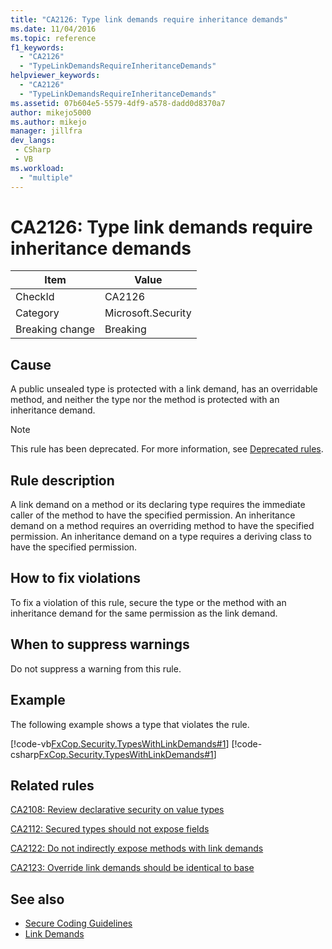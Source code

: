 ```yaml
---
title: "CA2126: Type link demands require inheritance demands"
ms.date: 11/04/2016
ms.topic: reference
f1_keywords:
  - "CA2126"
  - "TypeLinkDemandsRequireInheritanceDemands"
helpviewer_keywords:
  - "CA2126"
  - "TypeLinkDemandsRequireInheritanceDemands"
ms.assetid: 07b604e5-5579-4df9-a578-dadd0d8370a7
author: mikejo5000
ms.author: mikejo
manager: jillfra
dev_langs:
 - CSharp
 - VB
ms.workload:
  - "multiple"
---
```

# CA2126: Type link demands require inheritance demands

|Item|Value|
|-|-|
|CheckId|CA2126|
|Category|Microsoft.Security|
|Breaking change|Breaking|

## Cause
A public unsealed type is protected with a link demand, has an overridable method, and neither the type nor the method is protected with an inheritance demand.

> [!NOTE]
> This rule has been deprecated. For more information, see [Deprecated rules](fxcop-unported-deprecated-rules.md).

## Rule description
A link demand on a method or its declaring type requires the immediate caller of the method to have the specified permission. An inheritance demand on a method requires an overriding method to have the specified permission. An inheritance demand on a type requires a deriving class to have the specified permission.

## How to fix violations
To fix a violation of this rule, secure the type or the method with an inheritance demand for the same permission as the link demand.

## When to suppress warnings
Do not suppress a warning from this rule.

## Example
The following example shows a type that violates the rule.

[!code-vb[FxCop.Security.TypesWithLinkDemands#1](../code-quality/codesnippet/VisualBasic/ca2126-type-link-demands-require-inheritance-demands_1.vb)]
[!code-csharp[FxCop.Security.TypesWithLinkDemands#1](../code-quality/codesnippet/CSharp/ca2126-type-link-demands-require-inheritance-demands_1.cs)]

## Related rules
[CA2108: Review declarative security on value types](../code-quality/ca2108.md)

[CA2112: Secured types should not expose fields](../code-quality/ca2112.md)

[CA2122: Do not indirectly expose methods with link demands](../code-quality/ca2122.md)

[CA2123: Override link demands should be identical to base](../code-quality/ca2123.md)

## See also

- [Secure Coding Guidelines](/dotnet/standard/security/secure-coding-guidelines)
- [Link Demands](/dotnet/framework/misc/link-demands)
